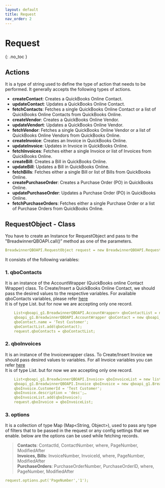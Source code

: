 ```yaml
---
layout: default
title: Request
nav_order: 2
---
```


# Request
{: .no_toc }


## Actions
It is a type of string used to define the type of action that needs to be performed. It generally accepts the following types of actions.

<ul>

<li><b>createContact</b>: Creates a QuickBooks Online Contact.</li>
<li><b>updateContact</b>: Updates a QuickBooks Online Contact.</li>
<li><b>fetchContacts</b>: Fetches a single QuickBooks Online Contact or a list of QuickBooks Online Contacts from QuickBooks Online.</li>
<li><b>createVendor</b>: Creates a QuickBooks Online Vendor.</li>
<li><b>updateVendort</b>: Updates a QuickBooks Online Vendor.</li>
<li><b>fetchVendor</b>: Fetches a single QuickBooks Online Vendor or a list of QuickBooks Online Vendors from QuickBooks Online.</li>
<li><b>createInvoice</b>: Creates an Invoice in QuickBooks Online.</li>
<li><b>updateInvoice</b>: Updates in Invoice in QuickBooks Online.</li>
<li><b>fetchInvoices</b>: Fetches either a single Invoice or list of Invoices from QuickBooks Online.</li>
<li><b>createBill</b>: Creates a Bill in QuickBooks Online.</li>
<li><b>updateBill</b>: Updates a Bill in QuickBooks Online.</li>
<li><b>fetchBills</b>: Fetches either a single Bill or list of Bills from QuickBooks Online.</li>
<li><b>createPurchaseOrder</b>: Creates a Purchase Order (PO) in QuickBooks Online.</li>
<li><b>updatePurchaseOrder</b>: Updates a Purchase Order (PO) in QuickBooks Online.</li>
<li><b>fetchPurchaseOrders</b>: Fetches either a single Purchase Order or a list of Purchase Orders from QuickBooks Online.</li>

</ul>

## RequestObject - Class
You have to create an Instance for RequestObject and pass to the "BreadwinnerQBOAPI.call()” method as one of the parameters. <br/>
```yaml
BreadwinnerQBOAPI.RequestObject request = new BreadwinnerQBOAPI.RequestObject(); 
```

It consists of the following variables:

### 1. qboContacts
It is an instance of the AccountWrapper (QuickBooks online Contact Wrapper) class. To Create/Insert a QuickBooks Online Contact, we should pass the desired values to the respective variables. For available qboContacts variables, please refer [here](https://dev-qboContacts.breadwinner.com/docs/CustomerOperations) <br/>
It is of type List. but for now we are accepting only one record.

```yaml
    List<qboapi_g1.BreadwinnerQBOAPI.AccountWrapper> qboContactList = new list<qboapi_g1.BreadwinnerQBOAPI.AccountWrapper>();
    qboapi_g1.BreadwinnerQBOAPI.AccountWrapper qboContact = new qboapi_g1.BreadwinnerQBOAPI.AccountWrapper();
    qboContact.name = 'Test Customer';
    qboContactList.add(qboContact);
    request.qboContacts = qboContactList;
```

### 2. qboInvoices
It is an instance of the Invoicewrapper class. To Create/Insert Invoice we should pass desired values to variables. For all Invoice variables you can refer [here](https://dev-qbo.breadwinner.com/docs/InvoiceOperations) <br/>
It is of type List. but for now we are accepting only one record.

```yaml
    List<qboapi_g1.BreadwinnerQBOAPI.Invoice> qboInvoiceList = new list<qboapi_g1.BreadwinnerQBOAPI.Invoice>();
    qboapi_g1.BreadwinnerQBOAPI.Invoice qboInvoice = new qboapi_g1.BreadwinnerQBOAPI.Invoice();
    qboInvoice.CustomerId = 'Test Customer'; 
    qboInvoice.description = 'desc';… 
    qboInvoiceList.add(qboInvoice);
    request.qboInvoice = qboInvoiceList;
```

### 3. options 
It is a collection of type Map (Map<String, Object>), used to pass any type of filters that to be passed in the request or any config settings that we enable.
below are the options can be used while fetching records. <br/>
    
> <b>Contacts</b>: ContactId, ContactNumber, where, PageNumber, ModifiedAfter <br/>
> <b>Invoices, Bills</b>: InvoiceNumber, InvoiceId, where, PageNumber, ModifiedAfter <br/>
> <b>PurchaseOrders</b>: PurchaseOrderNumber, PurchaseOrderID, where, PageNumber, ModifiedAfter <br/>

```yaml
request.options.put('PageNumber','1');
```